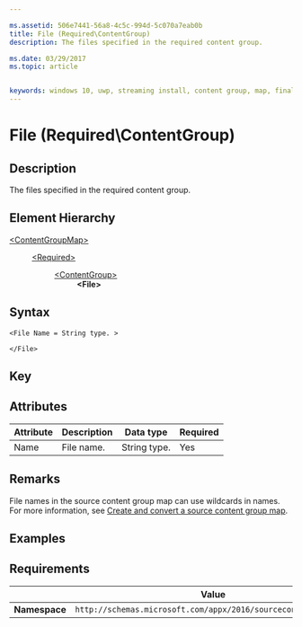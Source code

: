 ```yaml
---

ms.assetid: 506e7441-56a8-4c5c-994d-5c070a7eab0b 
title: File (Required\ContentGroup)
description: The files specified in the required content group.

ms.date: 03/29/2017
ms.topic: article


keywords: windows 10, uwp, streaming install, content group, map, final content group, automatic content group
---
```


# File (Required\ContentGroup)

## Description
The files specified in the required content group.

## Element Hierarchy
<dl>
<dt><a href="element-source-contentgroupmap.md">&lt;ContentGroupMap&gt;</a></dt>
<dd>
<dl>
<dt><a href="element-source-required.md">&lt;Required&gt;</a></dt>
<dd>
<dl>
<dt><a href="element-source-required-contentgroup.md">&lt;ContentGroup&gt;</a></dt>
<dd><b>&lt;File&gt;</b></dd>
</dl>
</dd>
</dl>
</dd>
</dl>

## Syntax
```syntax
<File Name = String type. >

</File>
```

## Key

## Attributes

| Attribute | Description | Data type | Required |
|-----------|-------------|-----------|----------|
| Name | File name. | String type. | Yes |


## Remarks
File names in the source content group map can use wildcards in names. For more information, see [Create and convert a source content group map](/windows/uwp/packaging/create-cgm).

## Examples

## Requirements

|          | Value |
|----------|--------------|
| **Namespace** | `http://schemas.microsoft.com/appx/2016/sourcecontentgroupmap` |
